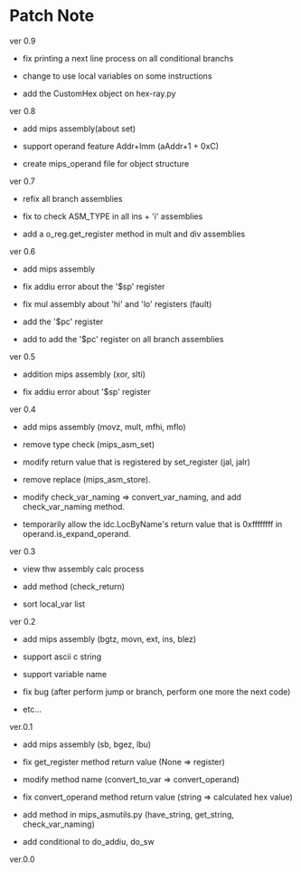 # Patch Note


ver 0.9

- fix printing a next line process on all conditional branchs 

- change to use local variables on some instructions

- add the CustomHex object on hex-ray.py


ver 0.8

- add mips assembly(about set)

- support operand feature Addr+Imm (aAddr+1 + 0xC)

- create mips_operand file for object structure


ver 0.7

- refix all branch assemblies

- fix to check ASM_TYPE in all ins + 'i' assemblies

- add a o_reg.get_register method in mult and div assemblies


ver 0.6

- add mips assembly

- fix addiu error about the '$sp' register

- fix mul assembly about 'hi' and 'lo' registers (fault)

- add the '$pc' register

- add to add the '$pc' register on all branch assemblies


ver 0.5

- addition mips assembly (xor, slti)

- fix addiu error about '$sp' register


ver 0.4

- add mips assembly (movz, mult, mfhi, mflo)

- remove type check (mips_asm_set)

- modify return value that is registered by set_register (jal, jalr)

- remove replace (mips_asm_store).

- modify check_var_naming => convert_var_naming, and add check_var_naming method.

- temporarily allow the idc.LocByName's return value that is 0xffffffff in operand.is_expand_operand.


ver 0.3

- view thw assembly calc process

- add method (check_return)

- sort local_var list


ver 0.2

- add mips assembly (bgtz, movn, ext, ins, blez)

- support ascii c string

- support variable name

- fix bug (after perform jump or branch, perform one more the next code)

- etc...


ver.0.1

- add mips assembly (sb, bgez, lbu)

- fix get_register method return value (None => register)

- modify method name (convert_to_var => convert_operand)

- fix convert_operand method return value (string => calculated hex value)

- add method in mips_asmutils.py (have_string, get_string, check_var_naming)

- add conditional to do_addiu, do_sw


ver.0.0
